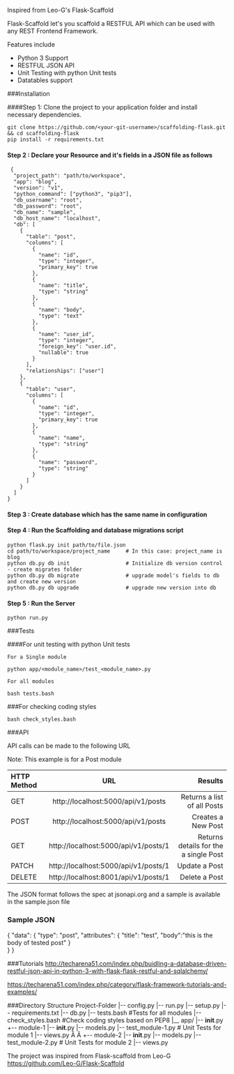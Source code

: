 Inspired from Leo-G's Flask-Scaffold

Flask-Scaffold let's you scaffold a RESTFUL API which can be used with any REST Frontend Framework.

Features include

 - Python 3 Support
 - RESTFUL JSON API
 - Unit Testing with python Unit tests
 - Datatables support

###Installation

####Step 1: Clone the project to your application folder and install necessary dependencies.

    git clone https://github.com/<your-git-username>/scaffolding-flask.git && cd scaffolding-flask
    pip install -r requirements.txt

#### Step 2 : Declare your Resource and it's fields in a JSON file as follows

     {
      "project_path": "path/to/workspace",
      "app": "blog",
      "version": "v1",
      "python_command": ["python3", "pip3"],
      "db_username": "root",
      "db_password": "root",
      "db_name": "sample",
      "db_host_name": "localhost",
      "db": [
        {
          "table": "post",
          "columns": [
            {
              "name": "id",
              "type": "integer",
              "primary_key": true
            },
            {
              "name": "title",
              "type": "string"
            },
            {
              "name": "body",
              "type": "text"
            },
            {
              "name": "user_id",
              "type": "integer",
              "foreign_key": "user.id",
              "nullable": true
            }
          ],
          "relationships": ["user"]
        },
        {
          "table": "user",
          "columns": [
            {
              "name": "id",
              "type": "integer",
              "primary_key": true
            },
            {
              "name": "name",
              "type": "string"
            },
            {
              "name": "password",
              "type": "string"
            }
          ]
        }
      ]
    }

#### Step 3 : Create database which has the same name in configuration

#### Step 4 : Run the Scaffolding  and database migrations script

    python flask.py init path/to/file.json
    cd path/to/workspace/project_name     # In this case: project_name is blog
    python db.py db init                  # Initialize db version control - create migrates folder
    python db.py db migrate               # upgrade model's fields to db and create new version
    python db.py db upgrade               # upgrade new version into db

####  Step 5 : Run the Server

    python run.py

###Tests

####For unit testing with python Unit tests

    For a Single module

    python app/<module_name>/test_<module_name>.py

    For all modules

    bash tests.bash

###For checking coding styles

    bash check_styles.bash

###API

API calls can be made to the following URL

Note: This example is for a Post module

| HTTP Method  | URL  | Results |
| :------------ |:---------------:| -----:|
| GET      | http://localhost:5000/api/v1/posts | Returns a list of all Posts |
| POST     | http://localhost:5000/api/v1/posts      |   Creates a New Post |
| GET | http://localhost:5000/api/v1/posts/1      | Returns details for the a single Post |
| PATCH | http://localhost:5000/api/v1/posts/1      | Update a Post |
| DELETE | http://localhost:8001/api/v1/posts/1      | Delete a Post |

The JSON format follows the spec at jsonapi.org and a sample is available in the sample.json   file

### Sample JSON
{
  "data":
 	{
      "type": "post",
      "attributes": {
      	"title": "test",
        "body":"this is the body of tested post"
      }   
    }
}

###Tutorials
http://techarena51.com/index.php/buidling-a-database-driven-restful-json-api-in-python-3-with-flask-flask-restful-and-sqlalchemy/

https://techarena51.com/index.php/category/flask-framework-tutorials-and-examples/

###Directory Structure
        Project-Folder
            |-- config.py
            |-- run.py
            |-- setup.py
            |-- requirements.txt
            |-- db.py
            |-- tests.bash        #Tests for all modules
            |-- check_styles.bash #Check coding styles based on PEP8
            |__ app/
                |-- __init__.py
                +-- module-1
                    |-- __init__.py
                    |-- models.py
                    |-- test_module-1.py  # Unit Tests for module 1
                    |-- views.py
                      Â Â 
                +-- module-2
                    |-- __init__.py
                    |-- models.py
                    |-- test_module-2.py  # Unit Tests for module 2
                    |-- views.py

The project was inspired from Flask-scaffold from Leo-G https://github.com/Leo-G/Flask-Scaffold

